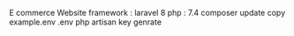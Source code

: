 E commerce Website 
framework : laravel 8
php : 7.4
composer update
copy example.env .env
php artisan key genrate
